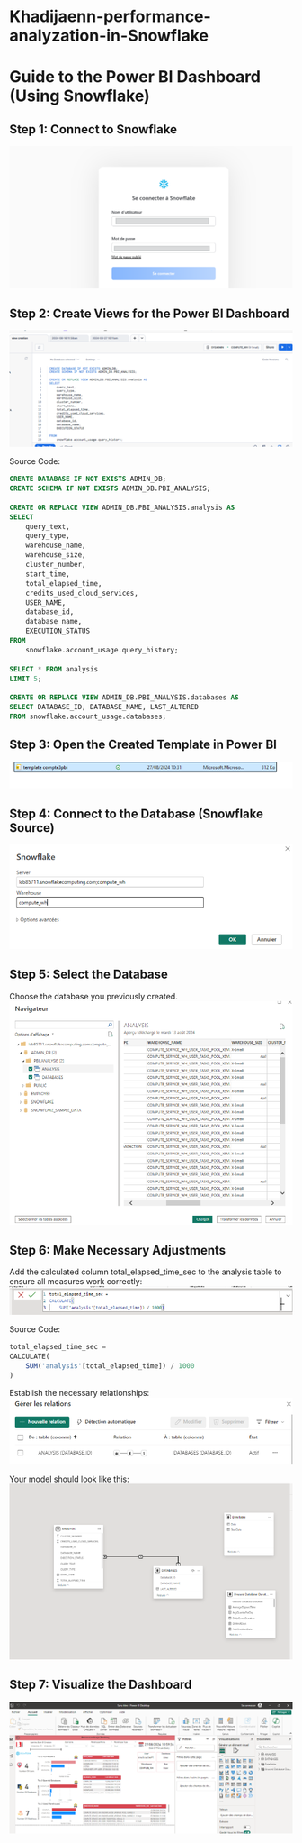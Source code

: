 # Khadijaenn-performance-analyzation-in-Snowflake
# Guide to the Power BI Dashboard (Using Snowflake)

## Step 1: Connect to Snowflake
![Connect to Snowflake](images/etape1.png)
## Step 2: Create Views for the Power BI Dashboard
![Create Views for the Power BI Dashboard](images/etape2.png)

Source Code:
```sql
CREATE DATABASE IF NOT EXISTS ADMIN_DB;
CREATE SCHEMA IF NOT EXISTS ADMIN_DB.PBI_ANALYSIS;

CREATE OR REPLACE VIEW ADMIN_DB.PBI_ANALYSIS.analysis AS
SELECT 
    query_text,
    query_type,
    warehouse_name,
    warehouse_size,
    cluster_number,
    start_time,
    total_elapsed_time,
    credits_used_cloud_services,
    USER_NAME,
    database_id,
    database_name,
    EXECUTION_STATUS
FROM 
    snowflake.account_usage.query_history;

SELECT * FROM analysis 
LIMIT 5;

CREATE OR REPLACE VIEW ADMIN_DB.PBI_ANALYSIS.databases AS
SELECT DATABASE_ID, DATABASE_NAME, LAST_ALTERED 
FROM snowflake.account_usage.databases;
```

## Step 3: Open the Created Template in Power BI
![Template](images/etape3.png)

## Step 4: Connect to the Database (Snowflake Source)
![Snowflake Source](images/etape4.png)

## Step 5: Select the Database
Choose the database you previously created.
![database](images/etape5.png)

## Step 6: Make Necessary Adjustments
Add the calculated column total_elapsed_time_sec to the analysis table to ensure all measures work correctly:
![calculated column](images/etape6.1.png)

Source Code:

```sql
total_elapsed_time_sec = 
CALCULATE(
    SUM('analysis'[total_elapsed_time]) / 1000
)
```
Establish the necessary relationships:
![relationship](images/etape6.2.png)

Your model should look like this:
![model](images/etape6.3.png)

 
## Step 7: Visualize the Dashboard
![Dashboard](images/etape7.png)

